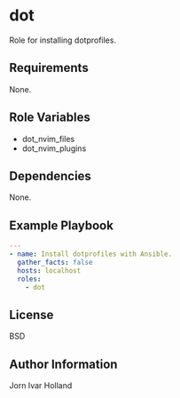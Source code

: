 dot
===

Role for installing dotprofiles.

Requirements
------------

None.

Role Variables
--------------

- dot_nvim_files
- dot_nvim_plugins

Dependencies
------------

None.

Example Playbook
----------------
```yaml
---
- name: Install dotprofiles with Ansible.
  gather_facts: false
  hosts: localhost
  roles:
    - dot
```
License
-------

BSD

Author Information
------------------

Jorn Ivar Holland
